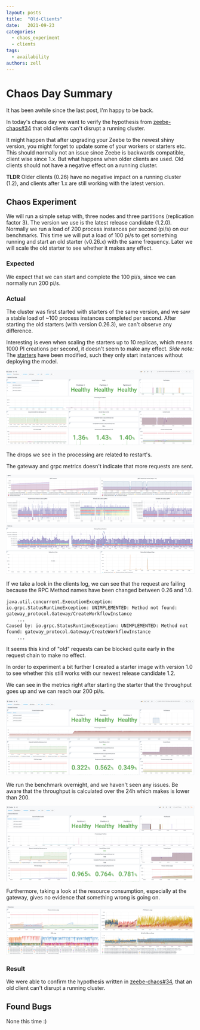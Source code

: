 ```yaml
---
layout: posts
title:  "Old-Clients"
date:   2021-09-23
categories: 
  - chaos_experiment
  - clients
tags:
  - availability
authors: zell
---
```


# Chaos Day Summary

It has been awhile since the last post, I'm happy to be back.

In today's chaos day we want to verify the hypothesis from [zeebe-chaos#34](https://github.com/zeebe-io/zeebe-chaos/issues/34) that old 
clients can't disrupt a running cluster.

It might happen that after upgrading your Zeebe to the newest shiny version, you might forget to 
update some of your workers or starters etc. This should normally not an issue since Zeebe is 
backwards compatible, client wise since 1.x. But what happens when older clients are used. Old 
clients should not have a negative effect on a running cluster.

**TLDR** Older clients (0.26) have no negative impact on a running cluster (1.2), and clients after 
1.x are still working with the latest version. 

<!--truncate-->

## Chaos Experiment

We will run a simple setup with, three nodes and three partitions (replication factor 3). The 
version we use is the latest release candidate (1.2.0). Normally we run a load of 200 process 
instances per second (pi/s) on our benchmarks. This time we will put a load of 100 pi/s to get
something running and start an old starter (v0.26.x) with the same frequency. Later we will scale
the old starter to see whether it makes any effect.

### Expected

We expect that we can start and complete the 100 pi/s, since we can normally run 200 pi/s.

### Actual

The cluster was first started with starters of the same version, and we saw a stable load of ~100 
process instances completed per second. After starting the old starters (with version 0.26.3), we
can't observe any difference. 

Interesting is even when scaling the starters up to 10 replicas, which means 1000 PI creations per 
second, it doesn't seem to make any effect. *Side note:* The 
[starters](https://github.com/camunda-cloud/zeebe/tree/develop/benchmarks/project) have been
modified, such they only start instances without deploying the model.

![old26-general](old26-general.png)

The drops we see in the processing are related to restart's.

The gateway and grpc metrics doesn't indicate that more requests are sent. 

![old26-grpc](old26-grpc.png)
![old26-gateway](old26-gateway.png)

If we take a look in the clients log, we can see that the request are failing because the RPC Method names have been changed between 0.26 and 1.0. 

```shell
java.util.concurrent.ExecutionException: io.grpc.StatusRuntimeException: UNIMPLEMENTED: Method not found: gateway_protocol.Gateway/CreateWorkflowInstance
	...
Caused by: io.grpc.StatusRuntimeException: UNIMPLEMENTED: Method not found: gateway_protocol.Gateway/CreateWorkflowInstance
	...
```

It seems this kind of "old" requests can be blocked quite early in the request chain to make no effect. 

In order to experiment a bit further I created a starter image with version 1.0 to see whether this still works with our newest release candidate 1.2.

We can see in the metrics right after starting the starter that the throughput goes up and we can reach our 200 pi/s.

![old10-general](old10-general.png)

We run the benchmark overnight, and we haven't seen any issues. Be aware that the throughput is calculated over the 24h which makes is lower than 200.

![general](general.png)

Furthermore, taking a look at the resource consumption, especially at the gateway, gives no evidence that something wrong is going on.

![res](res.png)

### Result

We were able to confirm the hypothesis written in [zeebe-chaos#34](https://github.com/zeebe-io/zeebe-chaos/issues/34), that an old client can't disrupt a running cluster. 

## Found Bugs

None this time :) 

